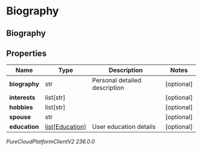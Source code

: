 # Biography

## Biography

## Properties

|Name | Type | Description | Notes|
|------------ | ------------- | ------------- | -------------|
| **biography** | str | Personal detailed description | [optional] |
| **interests** | list[str] |  | [optional] |
| **hobbies** | list[str] |  | [optional] |
| **spouse** | str |  | [optional] |
| **education** | [list[Education]](Education) | User education details | [optional] |



_PureCloudPlatformClientV2 236.0.0_
